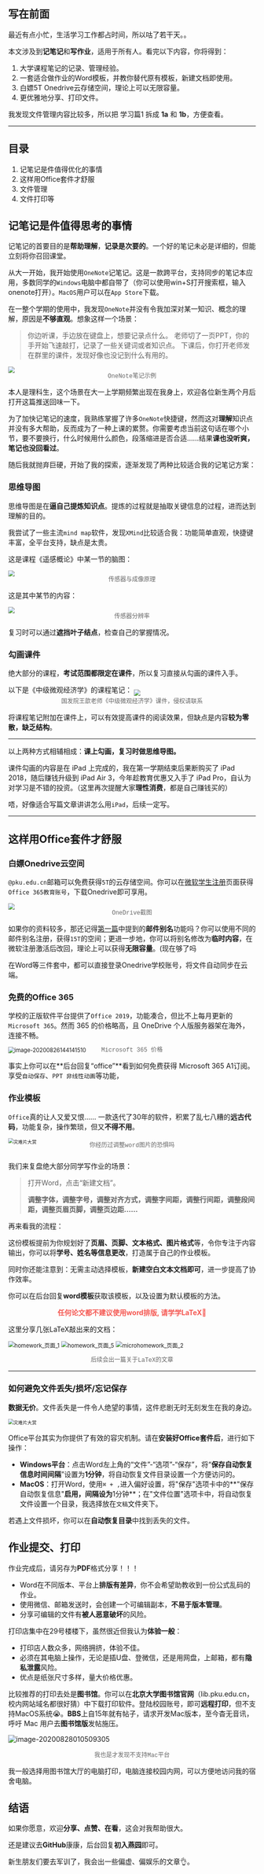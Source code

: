 ## 写在前面

最近有点小忙，生活学习工作都占时间，所以咕了若干天。。

本文涉及到**记笔记**和**写作业**，适用于所有人。看完以下内容，你将得到：

1. 大学课程笔记的记录、管理经验。
2. 一套适合做作业的Word模板，并教你替代原有模板，新建文档即使用。
3. 白嫖5T Onedrive云存储空间，理论上可以无限容量。
4. 更优雅地分享、打印文件。

我发现文件管理内容比较多，所以把 学习篇1 拆成 **1a** 和 **1b**，方便查看。

-------------

## 目录

1. 记笔记是件值得优化的事情
2. 这样用Office套件才舒服
3. 文件管理
4. 文件打印等

## 记笔记是件值得思考的事情

记笔记的首要目的是**帮助理解**，**记录是次要的**。一个好的笔记未必是详细的，但能立刻将你召回课堂。

从大一开始，我开始使用`OneNote`记笔记。这是一款跨平台，支持同步的笔记本应用，多数同学的`Windows`电脑中都自带了（你可以使用win+S打开搜索框，输入onenote打开）。`MacOS`用户可以在`App Store`下载。

在一整个学期的使用中，我发现`OneNote`并没有令我加深对某一知识、概念的理解，原因是**不够直观**。想象这样一个场景：

> 你边听课，手边放在键盘上，想要记录点什么。
> 老师切了一页PPT，你的手开始飞速敲打，记录了一些关键词或者知识点。
> 下课后，你打开老师发在群里的课件，发现好像也没记到什么有用的。

<img style="margin-bottom:-10px;zoom:80%;" align="center"
       src="https://tva1.sinaimg.cn/large/007S8ZIlly1gi484yn33jj319o0u0tuv.jpg">

<p align="center" style="font-family:courier; font-size: 12px; color: #666666; margin-top:-10px; margin-bottion:10px">OneNote笔记示例</p>


本人是理科生，这个场景在大一上学期频繁出现在我身上，欢迎各位新生两个月后打开这篇推送回味一下。

为了加快记笔记的速度，我熟练掌握了许多`OneNote`快捷键，然而这对**理解**知识点并没有多大帮助，反而成为了一种上课的累赘。你需要考虑当前这句话在哪个小节，要不要换行，什么时候用什么颜色，段落缩进是否合适……结果**课也没听爽，笔记也没回看过**。

随后我就抛弃巨硬，开始了我的探索，逐渐发现了两种比较适合我的记笔记方案：

### 思维导图

思维导图是在**逼自己提炼知识点**。提炼的过程就是抽取关键信息的过程，进而达到理解的目的。

我尝试了一些主流`mind map`软件，发现`XMind`比较适合我：功能简单直观，快捷键丰富，全平台支持，缺点是太贵。

这是课程《遥感概论》中某一节的脑图：

  <img style="margin-bottom:-10px;zoom:80%;" align="center"
       src="https://tva1.sinaimg.cn/large/007S8ZIlly1gi3eycjrw7j30vl0u0jzu.jpg">

<p align="center" style="font-family:courier; font-size: 12px; color: #666666; margin-top:-10px; margin-bottion:10px">传感器与成像原理</p>


这是其中某节的内容：

<img style="margin-bottom:-10px;zoom:80%;" align="center"
       src="https://tva1.sinaimg.cn/large/007S8ZIlly1gi3gfvd9s1j314a0u0jwt.jpg">

<p align="center" style="font-family:courier; font-size: 12px; color: #666666; margin-top:-10px; margin-bottion:10px">传感器分辨率</p>



复习时可以通过**遮挡叶子结点**，检查自己的掌握情况。

### 勾画课件

绝大部分的课程，**考试范围都限定在课件**，所以复习直接从勾画的课件入手。

以下是《中级微观经济学》的课程笔记：  <img style="margin-bottom:-10px;zoom:80%;" align="center"
       src="https://tva1.sinaimg.cn/large/007S8ZIlly1gi3heknkfyj30yj0u0nmd.jpg">

<p align="center" style="font-family:courier; font-size: 12px; color: #666666; margin-top:-10px; margin-bottion:10px">国发院王歆老师《中级微观经济学》课件，侵权请联系</p>

将课程笔记附加在课件上，可以有效提高课件的阅读效果，但缺点是内容**较为零散，缺乏结构**。

--------

以上两种方式相辅相成：**课上勾画，复习时做思维导图。**

课件勾画的内容是在 iPad 上完成的，我在第一学期结束后果断购买了 iPad 2018，随后赚钱升级到 iPad Air 3，今年趁教育优惠又入手了 iPad Pro，自认为对学习是不错的投资。（这里再次提醒大家**理性消费**，都是自己赚钱买的）

唔，好像适合写篇文章讲讲怎么用`iPad`，后续一定写。

----------

## 这样用Office套件才舒服

### 白嫖Onedrive云空间

`@pku.edu.cn`邮箱可以免费获得`5T`的云存储空间。你可以在[微软学生注册](https://signup.microsoft.com/signup?sku=student)页面获得`Office 365教育账号`，下载Onedrive即可享用。

<img style="margin-bottom:-10px;zoom:80%;" align="center"
       src="https://tva1.sinaimg.cn/large/007S8ZIlly1gi47480ic5j30xq0u0n4y.jpg">

<p align="center" style="font-family:courier; font-size: 12px; color: #666666; margin-top:-10px; margin-bottion:10px">OneDrive截图</p>

如果你的资料较多，那还记得[第一篇](https://github.com/xiaotianxt/rookie-in-pku/blob/master/入学篇/入学篇.md)中提到的**邮件别名**功能吗？你可以使用不同的邮件别名注册，获得`15T`的空间；更进一步地，你可以将别名修改为**临时内容**，在微软注册激活后改回，理论上可以获得**无限容量**。(现在够了吗

在Word等三件套中，都可以直接登录Onedrive学校账号，将文件自动同步在云端。

### 免费的Office 365

学校的正版软件平台提供了`Office 2019`，功能凑合，但比不上每月更新的`Microsoft 365`。然而 365 的价格略高，且 OneDrive 个人版服务器架在海外，连接不畅。

<img src="https://tva1.sinaimg.cn/large/007S8ZIlly1gi47jfdzakj31ig0s6aff.jpg" alt="image-20200826144141510" style="margin-bottom:-10px;zoom:80%;" align="center" />

<p align="center" style="font-family:courier; font-size: 12px; color: #666666; margin-top:-10px; margin-bottion:10px">Microsoft 365 价格</p>

事实上你可以在**后台回复“office”**看到如何免费获得 Microsoft 365 A1订阅。享受`自动保存`、`PPT 非线性动画`等功能，

### 作业模板

`Office`真的让人又爱又恨…… 一款迭代了30年的软件，积累了乱七八糟的**远古代码**，功能复杂，操作繁琐，但又**不得不用**。

<img src="https://tva1.sinaimg.cn/large/007S8ZIlly1gi3i190jmbj30v20rix5w.jpg" alt="灾难片大赏" style="zoom:67%;" />

<p align="center" style="font-size:12px;color:#666666;font-family:courier;padding-top:-10px;padding-bottom:10px;margin-top:-10px;margin-bottom:10px">你经历过调整word图片的恐惧吗</p>

我们来复盘绝大部分同学写作业的场景：

>打开Word，点击“新建文档”。
>
><p style="font-weight:700">调整字体，调整字号，调整对齐方式，调整字间距，调整行间距，调整段间距，调整页眉页脚，调整页边距……</p>

再来看我的流程：



这份模板提前为你规划好了**页眉、页脚、文本格式、图片格式**等，令你专注于内容输出，你可以将**学号、姓名等信息更改**，打造属于自己的作业模板。

同时你还能注意到：无需主动选择模板，**新建空白文本文档即可**，进一步提高了协作效率。

你可以在后台回复**word模板**获取该模板，以及设置为默认模板的方法。

<p style="font-weight:700;color:#f55852" align="center">任何论文都不建议使用word排版, 请学学LaTeX🙏</p>

这里分享几张LaTeX敲出来的文档：

<img src="https://tva1.sinaimg.cn/large/007S8ZIlly1gi5ttx6p8oj30u016fjsg.jpg" alt="homework_页面_1" style="zoom:80%;" />

<img src="https://tva1.sinaimg.cn/large/007S8ZIlly1gi5tx5qfafj30u016fabg.jpg" alt="homework_页面_5" style="zoom:80%;" />

<img src="https://tva1.sinaimg.cn/large/007S8ZIlly1gi5u019u9oj30u016ftc2.jpg" alt="microhomework_页面_2" style="zoom:80%;" />

<p style="font-family:courier;color:#666666;font-size:12px;" align="center">后续会出一篇关于LaTeX的文章</p>

---------

### 如何避免文件丢失/损坏/忘记保存

**数据无价**。文件丢失是一件令人绝望的事情，这件悲剧无时无刻发生在我的身边。

<img src="https://tva1.sinaimg.cn/large/007S8ZIlly1gi46aghbg3j30kp163dwu.jpg" alt="灾难片大赏" style="zoom:67%;" />

Office平台其实为你提供了有效的容灾机制。请在**安装好Office套件后**，进行如下操作：

- **Windows平台**：点击Word左上角的“文件”-“选项”-“保存”，将“**保存自动恢复信息时间间隔**”设置为**1分钟**，将自动恢复文件目录设置一个方便访问的。
- **MacOS**：打开Word，使用`⌘ + ,`进入偏好设置，将"保存"选项卡中的**"保存自动恢复信息"**启用，间隔设为**1分钟**；在"文件位置"选项卡中，将自动恢复文件设置一个目录，我选择放在`文稿`文件夹下。

若遇上文件损坏，你可以在**自动恢复目录**中找到丢失的文件。

## 作业提交、打印

作业完成后，请另存为**PDF**格式分享！！！

- Word在不同版本、平台上**排版有差异**，你不会希望助教收到一份公式乱码的作业。
- 使用微信、邮箱发送时，会创建一个可编辑副本，**不易于版本管理**。
- 分享可编辑的文件有**被人恶意破坏**的风险。

打印店集中在29号楼楼下，虽然很近但我认为**体验一般**：

- 打印店人数众多，网络拥挤，体验不佳。
- 必须在其电脑上操作，无论是插U盘、登微信，还是用网盘，上邮箱，都有**隐私泄露**风险。
- 优点是纸张尺寸多样，量大价格优惠。

比较推荐的打印去处是**图书馆**。你可以在**北京大学图书馆官网**（lib.pku.edu.cn，校内网站域名都很好猜）中下载打印软件。登陆校园账号，即可**远程打印**，但不支持MacOS系统😭。**BBS**上自15年就有帖子，请求开发Mac版本，至今杳无音讯，呼吁 Mac 用户去**图书馆版**发帖施压。

![image-20200828010509305](https://tva1.sinaimg.cn/large/007S8ZIlly1gi5v6ftbadj31fg0u0kjn.jpg)

 <p style="font-family:courier;color:#666666;font-size:12px;" align="center">我也是才发现不支持Mac平台</p>

我一般选择用图书馆大厅的电脑打印，电脑连接校园内网，可以方便地访问我的宿舍电脑。

## 结语

如果你愿意，欢迎**分享、点赞、在看**，这会对我帮助很大。

还是建议去**GitHub**康康，后台回复**初入燕园**即可。

新生朋友们要去军训了，我会出一些偏虚、偏娱乐的文章👌。